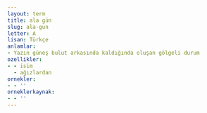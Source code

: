 ```yaml
---
layout: term
title: ala gün
slug: ala-gun
letter: A
lisan: Türkçe
anlamlar:
- Yazın güneş bulut arkasında kaldığında oluşan gölgeli durum
ozellikler:
- - isim
  - ağızlardan
ornekler:
- - ''
orneklerkaynak:
- - ''
---
```

